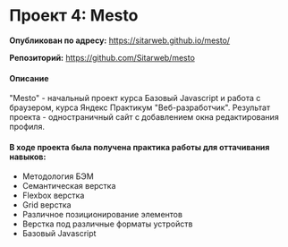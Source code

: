# Проект 4: Mesto
__Опубликован по адресу:__ https://sitarweb.github.io/mesto/

__Репозиторий:__ https://github.com/Sitarweb/mesto
#### Описание
"Mesto" - начальный проект курса Базовый Javascript и работа с браузером, курса Яндекс Практикум "Веб-разработчик". Результат проекта - одностраничный сайт с добавлением окна редактирования профиля.
#### В ходе проекта была получена практика работы для оттачивания навыков:
* Методология БЭМ
* Семантическая верстка
* Flexbox верстка
* Grid верстка
* Различное позиционирование элементов
* Верстка под различные форматы устройств
* Базовый Javascript  
